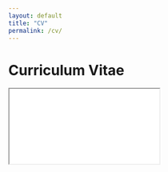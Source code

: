 ```yaml
---
layout: default
title: "CV"
permalink: /cv/
---
```


<h1> Curriculum Vitae</h1>

<div class="cv-container">
  <iframe src="/files/PrajwalKA_CV.pdf" class="cv-embed">
    This browser does not support PDFs. Please download the PDF to view it: 
    <a href="/files/PrajwalKA_CV.pdf">Download PDF</a>
  </iframe>
</div>
